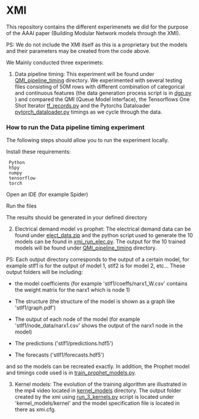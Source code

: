 # XMI #

This repository contains the different experimenets we did for the purpose of the AAAI paper (Building Modular Network models through the XMI). 

PS: We do not include the XMI itself as this is a proprietary but the models and their parameters may be created from the code above.

We Mainly conducted three experimets:
1.  Data pipeline timing: This experiment will be found under [QMI_pipeline_timing](QMI_pipeline_timing) directory. We experimented with several testing files consisting of 50M rows with different combination of categorical and continuous features (the data generation process script is in [dgp.py](QMI_pipeline_timing/dgp.py) ) and compared the QMI (Queue Model Interface), the Tensorflows One Shot Iterator [tf_records.py](QMI_pipeline_timing/tf_records.py) and the Pytorchs Dataloader [pytorch_dataloader.py](QMI_pipeline_timing/pytorch_dataloader.py) timings as we cycle through the data.

### How to run the Data pipeline timing experiment ###

The following steps should allow you to run the experiment locally.

Install these requirements:

     Python
     h5py
     numpy
     tensorflow
     torch

Open an IDE (for example Spider)

Run the files

The results should be generated in your defined directory



2.  Electrical demand model vs prophet: The electrical demand data can be found under [elect_data.zip](Elect_model_vs_prophet/elect_data.zip) and the python script used to generate the 10 models can be found in [xmi_run_elec.py](Elect_model_vs_prophet/xmi_run_elec.py). The output for the 10 trained models will be found under [QMI_pipeline_timing](QMI_pipeline_timing) directory.

PS: Each output directory corresponds to the output of a certain model, for example stlf1 is for the output of model 1, stlf2 is for model 2, etc... 
These output folders will be including:
* the model coefficients (for example 'stlf1/coeffs/narx1_W.csv' contains the weight matrix for the narx1 which is node 1)

* The structure (the structure of the model is shown as a graph like 'stlf1/graph.pdf')

* The output of each node of the model (for example 'stlf1/node_data/narx1.csv' shows the output of the narx1 node in the model) 

* The predictions ('stlf1/predictions.hdf5')

* The forecasts ('stlf1/forecasts.hdf5')  

and so the models can be recreated exactly. In addition, the Prophet model and timings code used is in [train_prophet_models.py](Elect_model_vs_prophet/train_prophet_models.py).

3.  Kernel models: The evolution of the training algorithm are illustrated in the mp4 video located in [kernel_models](kernel_models) directory. The output folder created by the xmi using [run_3_kernels.py](kernel_models/run_3_kernels.py) script  is located under 'kernel_models/kernel' and the model specification file is located in there as xmi.cfg.
